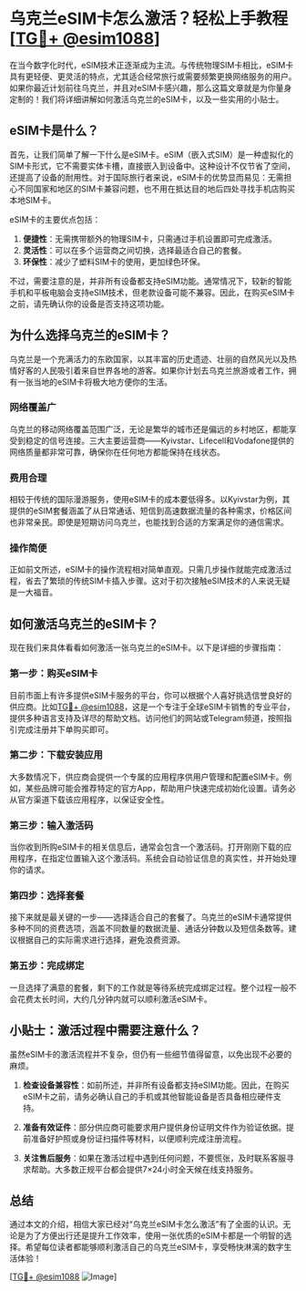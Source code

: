 # 乌克兰eSIM卡怎么激活？轻松上手教程[[TG💪+ @esim1088](https://t.me/s/esim1088)]

在当今数字化时代，eSIM技术正逐渐成为主流。与传统物理SIM卡相比，eSIM卡具有更轻便、更灵活的特点，尤其适合经常旅行或需要频繁更换网络服务的用户。如果你最近计划前往乌克兰，并且对eSIM卡感兴趣，那么这篇文章就是为你量身定制的！我们将详细讲解如何激活乌克兰的eSIM卡，以及一些实用的小贴士。

## eSIM卡是什么？

首先，让我们简单了解一下什么是eSIM卡。eSIM（嵌入式SIM）是一种虚拟化的SIM卡形式，它不需要实体卡槽，直接嵌入到设备中。这种设计不仅节省了空间，还提高了设备的耐用性。对于国际旅行者来说，eSIM卡的优势显而易见：无需担心不同国家和地区的SIM卡兼容问题，也不用在抵达目的地后四处寻找手机店购买本地SIM卡。

eSIM卡的主要优点包括：

1. **便捷性**：无需携带额外的物理SIM卡，只需通过手机设置即可完成激活。
2. **灵活性**：可以在多个运营商之间切换，选择最适合自己的套餐。
3. **环保性**：减少了塑料SIM卡的使用，更加绿色环保。

不过，需要注意的是，并非所有设备都支持eSIM功能。通常情况下，较新的智能手机和平板电脑会支持eSIM技术，但老款设备可能不兼容。因此，在购买eSIM卡之前，请先确认你的设备是否支持这项功能。

## 为什么选择乌克兰的eSIM卡？

乌克兰是一个充满活力的东欧国家，以其丰富的历史遗迹、壮丽的自然风光以及热情好客的人民吸引着来自世界各地的游客。如果你计划去乌克兰旅游或者工作，拥有一张当地的eSIM卡将极大地方便你的生活。

### 网络覆盖广

乌克兰的移动网络覆盖范围广泛，无论是繁华的城市还是偏远的乡村地区，都能享受到稳定的信号连接。三大主要运营商——Kyivstar、Lifecell和Vodafone提供的网络质量都非常可靠，确保你在任何地方都能保持在线状态。

### 费用合理

相较于传统的国际漫游服务，使用eSIM卡的成本要低得多。以Kyivstar为例，其提供的eSIM套餐涵盖了从日常通话、短信到高速数据流量的各种需求，价格区间也非常亲民。即使是短期访问乌克兰，也能找到合适的方案满足你的通信需求。

### 操作简便

正如前文所述，eSIM卡的操作流程相对简单直观。只需几步操作就能完成激活过程，省去了繁琐的传统SIM卡插入步骤。这对于初次接触eSIM技术的人来说无疑是一大福音。

## 如何激活乌克兰的eSIM卡？

现在我们来具体看看如何激活一张乌克兰的eSIM卡。以下是详细的步骤指南：

### 第一步：购买eSIM卡

目前市面上有许多提供eSIM卡服务的平台，你可以根据个人喜好挑选信誉良好的供应商。比如[TG💪+ @esim1088](https://t.me/s/esim1088)，这是一个专注于全球eSIM卡销售的专业平台，提供多种语言支持及详尽的帮助文档。访问他们的网站或Telegram频道，按照指引完成注册并下单购买即可。

### 第二步：下载安装应用

大多数情况下，供应商会提供一个专属的应用程序供用户管理和配置eSIM卡。例如，某些品牌可能会推荐特定的官方App，帮助用户快速完成初始化设置。请务必从官方渠道下载该应用程序，以保证安全性。

### 第三步：输入激活码

当你收到所购eSIM卡的相关信息后，通常会包含一个激活码。打开刚刚下载的应用程序，在指定位置输入这个激活码。系统会自动验证信息的真实性，并开始处理你的请求。

### 第四步：选择套餐

接下来就是最关键的一步——选择适合自己的套餐了。乌克兰的eSIM卡通常提供多种不同的资费选项，涵盖不同数量的数据流量、通话分钟数以及短信条数等。建议根据自己的实际需求进行选择，避免浪费资源。

### 第五步：完成绑定

一旦选择了满意的套餐，剩下的工作就是等待系统完成绑定过程。整个过程一般不会花费太长时间，大约几分钟内就可以顺利激活eSIM卡。

## 小贴士：激活过程中需要注意什么？

虽然eSIM卡的激活流程并不复杂，但仍有一些细节值得留意，以免出现不必要的麻烦。

1. **检查设备兼容性**：如前所述，并非所有设备都支持eSIM功能。因此，在购买eSIM卡之前，请务必确认自己的手机或其他智能设备是否具备相应硬件支持。
   
2. **准备有效证件**：部分供应商可能要求用户提供身份证明文件作为验证依据。提前准备好护照或身份证扫描件等材料，以便顺利完成注册流程。

3. **关注售后服务**：如果在激活过程中遇到任何问题，不要慌张，及时联系客服寻求帮助。大多数正规平台都会提供7×24小时全天候在线支持服务。

## 总结

通过本文的介绍，相信大家已经对“乌克兰eSIM卡怎么激活”有了全面的认识。无论是为了方便出行还是提升工作效率，使用一张优质的eSIM卡都是一个明智的选择。希望每位读者都能够顺利激活自己的乌克兰eSIM卡，享受畅快淋漓的数字生活体验！

[[TG💪+ @esim1088](https://t.me/s/esim1088) ![Image](https://i.postimg.cc/4NQfJmqS/Snipaste-2025-05-13-00-14-12.png)]